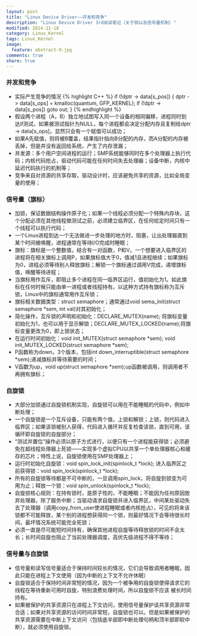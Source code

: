 ```yaml
---
layout: post
title: "Linux Device Driver——并发和竞争"
description: "Linux Device Driver 3rd阅读笔记（关于锁以及信号量机制）"
modified: 2014-11-18
category: Linux_Kernel
tags: Linux_Kernel
image:
  feature: abstract-9.jpg
comments: true
share: true
---
```


### 并发和竞争
* 实际产生竞争的情况
{% highlight C++ %}
       if (!dptr -> data[s_pos]) {
              dptr -> data[s_ops] = kmalloc(quantum, GFP_KERNEL);
              if (!dptr -> data[s_pos])
                   goto out;
         }
{% endhighlight %}         
* 假设两个进程（A，B）独立地试图写入同一个设备的相同偏移，进程同时到达if测试，如果被测试指针为NULL，每个进程都会决定分配内存且复制给dptr -> data[s_ops]，显然只会有一个赋值可以成功；
* 如果A先赋值，则将被B覆盖，结果指针指向B分配的内存，而A分配的内存被丢掉，但是并没有返回给系统，产生了内存泄漏；
* 并发源：多个用户空间进程的运行；SMP系统能够同时在多个处理器上执行代码；内核代码抢占，驱动代码可能在任何时间失去处理器；设备中断，内核中延迟代码执行的机制等；
* 竞争来自对资源的共享存取，驱动设计时，应该避免共享的资源，比如全局变量的使用；

### 信号量（旗标）
* 加锁，保证数据结构操作原子化；如果一个线程必须分配一个特殊内存块，这个分配必须在其他线程做测试之前，必须建立临界区，在任何给定时间只有一个线程可以执行代码；
* 一个Linux进程到达一个无法做进一步处理的地方时，阻塞，让出处理器直到某个时间被唤醒，进程通常在等待I/O完成时睡眠；
* 旗标：旗标是一个整数值，结合有一对函数，P和V。一个想要进入临界区的进程将在相关旗标上调用P，如果旗标值大于0，值减1且进程继续；如果旗标为0，进程必须等待别人释放旗标；解锁一个旗标通过调用V完成，递增旗标值，唤醒等待进程；
* 当旗标用作互斥，即阻止多个进程在同一临界区运行，值初始化为1。如此旗标在任何时候只能由单一进程或者线程持有。以这种方式持有旗标称为互斥锁，Linux中的旗标通常用作互斥锁；
* 旗标相关数据类型：struct semaphore；通常通过void sema_init(struct semaphore *sem, int val)对其初始化；
* 简化操作，互斥锁的声明和初始化：DECLARE_MUTEX(name); 将旗标变量初始化为1，也可以用于显示解锁；DECLARE_MUTEX_LOCKED(name);将旗标变量更改为0，即上锁状态；
* 在运行时间初始化：void init_MUTEX(struct semaphore *sem); void init_MUTEX_LOCKED(struct semaphore *sem);
* P函数称为down，3个版本，包括int down_interruptible(struct semaphore *sem);递减旗标并等待需要的时间；
* V函数为up，void up(struct semaphore *sem);up函数被调用，则调用者不再拥有旗标；

### 自旋锁
* 大部分加锁通过自旋锁机制实现，自旋锁可以用在不能睡眠的代码中，例如中断处理；
* 一个自旋锁是一个互斥设备，只能有两个值，上锁和解锁；上锁，则代码进入临界区；如果该锁被别人获得，代码进入循环并反复检查该锁，直到可用，该循环即自旋锁的自旋部分；
* “测试并置位”操作必须以原子方式进行，以便只有一个进程能获得锁；必须避免在超线程处理器上死锁——实现多个虚拟CPU以共享一个单处理器核心和缓存的芯片；特性上说，自旋锁使用在SMP处理器上；
* 运行时初始化自旋锁：void spin_lock_init(spinlock_t *lock); 进入临界区之前获得锁：void spin_lock(spinlock_t *lock);
* 所有的自旋锁等待都是不可中断的，一旦调用spin_lock，将自旋到锁变为可用为止；释放一个锁：void spin_unlock(spinlock_t *lock);
* 自旋锁核心规则：在持有锁时，是原子性的，不能睡眠；不能因为任何原因放弃处理器，除了服务中断；当驱动请求自旋锁并进入临界区，中间某处驱动失去了处理器（调用copy_from_user使进程睡眠或者内核抢占），可见的将来该锁都不可能释放，某个别的进程想获得同一个锁，则最好情况下会等待很长时间，最坏情况系统可能完全死锁；
* 必须一直是尽可能短时间持有，确保其他进程自旋等待释放锁的时间不会太长；长时间自旋也阻止了当前处理器调度，高优先级进程不得不等待；

### 信号量与自旋锁
* 信号量和读写信号量适合于保持时间较长的情况，它们会导致调用者睡眠，因此只能在进程上下文使用（因为中断的上下文不允许休眠） 
* 自旋锁适合于保持时间非常短的情况，因为一个被争用的自旋锁使得请求它的线程在等待重新可用时自旋，特别浪费处理时间，所以自旋锁不应该 被长时间持有。
* 如果被保护的共享资源只在进程上下文访问，使用信号量保护该共享资源非常合适；如果对共享资源的访问时间非常短，自旋锁也可以。但是如果被保护的共享资源需要在中断上下文访问（包括底半部即中断处理句柄和顶半部即软中断），就必须使用自旋锁。

